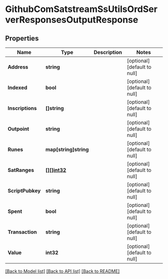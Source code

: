 # GithubComSatstreamSsUtilsOrdServerResponsesOutputResponse

## Properties
Name | Type | Description | Notes
------------ | ------------- | ------------- | -------------
**Address** | **string** |  | [optional] [default to null]
**Indexed** | **bool** |  | [optional] [default to null]
**Inscriptions** | **[]string** |  | [optional] [default to null]
**Outpoint** | **string** |  | [optional] [default to null]
**Runes** | **map[string]string** |  | [optional] [default to null]
**SatRanges** | [**[][]int32**](array.md) |  | [optional] [default to null]
**ScriptPubkey** | **string** |  | [optional] [default to null]
**Spent** | **bool** |  | [optional] [default to null]
**Transaction** | **string** |  | [optional] [default to null]
**Value** | **int32** |  | [optional] [default to null]

[[Back to Model list]](../README.md#documentation-for-models) [[Back to API list]](../README.md#documentation-for-api-endpoints) [[Back to README]](../README.md)

